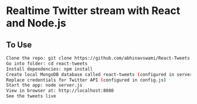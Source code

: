 # Realtime Twitter stream with React and Node.js

## To Use

```bash
Clone the repo: git clone https://github.com/abhinavswami/React-Tweets
Go into folder: cd react-tweets
Install dependencies: npm install
Create local MongoDB database called react-tweets (configured in server.js)
Replace credentials for Twitter API (configured in config.js)
Start the app: node server.js
View in browser at: http://localhost:8080
See the tweets live
```